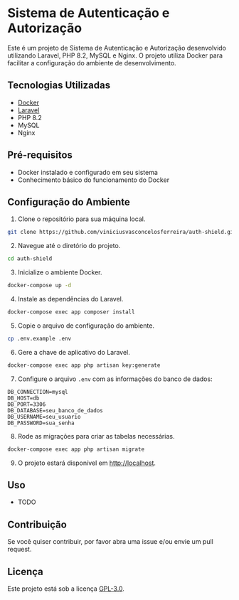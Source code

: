 # Sistema de Autenticação e Autorização

Este é um projeto de Sistema de Autenticação e Autorização desenvolvido utilizando Laravel, PHP 8.2, MySQL e Nginx. O projeto utiliza Docker para facilitar a configuração do ambiente de desenvolvimento.

## Tecnologias Utilizadas

- [Docker](https://www.docker.com/)
- [Laravel](https://laravel.com/)
- PHP 8.2
- MySQL
- Nginx

## Pré-requisitos

- Docker instalado e configurado em seu sistema
- Conhecimento básico do funcionamento do Docker

## Configuração do Ambiente

1. Clone o repositório para sua máquina local.

```bash
git clone https://github.com/viniciusvasconcelosferreira/auth-shield.git
```

2. Navegue até o diretório do projeto.

```bash
cd auth-shield
```

3. Inicialize o ambiente Docker.

```bash
docker-compose up -d
```

4. Instale as dependências do Laravel.

```bash
docker-compose exec app composer install
```

5. Copie o arquivo de configuração do ambiente.

```bash
cp .env.example .env
```

6. Gere a chave de aplicativo do Laravel.

```bash
docker-compose exec app php artisan key:generate
```

7. Configure o arquivo `.env` com as informações do banco de dados:

```env
DB_CONNECTION=mysql
DB_HOST=db
DB_PORT=3306
DB_DATABASE=seu_banco_de_dados
DB_USERNAME=seu_usuario
DB_PASSWORD=sua_senha
```

8. Rode as migrações para criar as tabelas necessárias.

```bash
docker-compose exec app php artisan migrate
```

9. O projeto estará disponível em [http://localhost](http://localhost).

## Uso

- TODO

## Contribuição

Se você quiser contribuir, por favor abra uma issue e/ou envie um pull request.

## Licença

Este projeto está sob a licença [GPL-3.0](LICENSE).